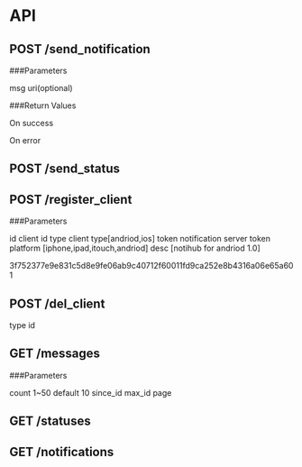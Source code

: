 API
===============================


POST /send\_notification
-------------------------------

###Parameters

msg
uri(optional)

###Return Values

On success

On error


POST /send\_status
-------------------------------


POST /register\_client
-------------------------------

###Parameters

id client id
type client type[andriod,ios]
token notification server token
platform [iphone,ipad,itouch,andriod]
desc	[notihub for andriod 1.0]

3f752377e9e831c5d8e9fe06ab9c40712f60011fd9ca252e8b4316a06e65a601

POST /del\_client
-------------------------------

type
id


GET /messages
-------------------------------

###Parameters

count 1~50 default 10
since\_id
max\_id
page


GET /statuses
-------------------------------

GET /notifications
-------------------------------


